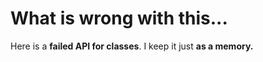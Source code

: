 # What is wrong with this...

Here is a **failed API for classes**. I keep it just **as a memory.**
